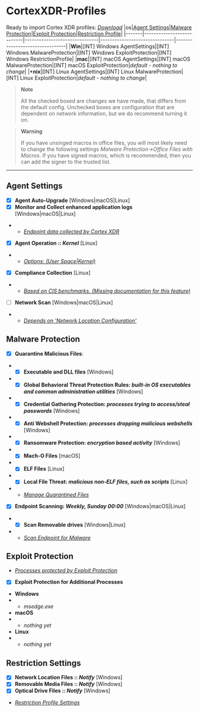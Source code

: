 # CortexXDR-Profiles
Ready to import Cortex XDR profiles: _[Download](https://github.com/Data-Equipment-AS/CortexXDR-Profiles/raw/main/profiles_20221103125122.export)_
|os|[Agent Settings](#agent-settings)|[Malware Protection](#malware-protection)|[Exploit Protection](#exploit-protection)|[Restriction Profile](#restriction-profile)|
|-------|---------------------------|-------------------------------|-------------------------------|--------------------------------|
|**Win**|[INT] Windows AgentSettings|[INT] Windows MalwareProtection|[INT] Windows ExploitProtection|[INT] Windows RestrictionProfile|
|**mac**|[INT] macOS AgentSettings|[INT] macOS MalwareProtection|[INT] macOS ExploitProtection|*default - nothing to change*|
|***nix**|[INT] Linux AgentSettings|[INT] Linux MalwareProtection|[INT] Linux ExploitProtection|*default - nothing to change*|

> **Note**
> 
> All the checked boxed are changes we have made, that differs from the default config. Unchecked boxes are configuration that are dependent on network information, but we do recommend turning it on.

> **Warning**
> 
> If you have unsinged macros in office files, you will most likely need to change the following settings *Malware Protection->Office Files with Macros*.
> If you have signed macros, which is recommended, then you can add the signer to the trusted list.
------

## Agent Settings
- [x] **Agent Auto-Upgrade** [Windows|macOS|Linux]
- [x] **Monitor and Collect enhanced application logs** [Windows|macOS|Linux]
- - *[Endpoint data collected by Cortex XDR](https://docs.paloaltonetworks.com/cortex/cortex-xdr/cortex-xdr-pro-admin/endpoint-security/customizable-agent-settings/endpoint-data-collected-by-cortex-xdr)*
- [x] **Agent Operation :: _Kernel_** [Linux] 
- - *[Options: (User Space|Kernel)](https://docs.paloaltonetworks.com/cortex/cortex-xdr/cortex-xdr-pro-admin/endpoint-security/customizable-agent-settings/add-agent-settings-profile#id17AHKE0N00P_id8dc924cc-2be3-4b26-895e-30e59bc443ce)*
- [x] **Compliance Collection** [Linux] 
- - *[Based on CIS benchmarks. (Missing documentation for this feature)](https://live.paloaltonetworks.com/t5/cortex-xdr-discussions/compliance-dashboard/td-p/517226)*
- [ ] **Network Scan** [Windows|macOS|Linux] 
- - *[Depends on 'Network Location Configuration'](https://docs.paloaltonetworks.com/cortex/cortex-xdr/cortex-xdr-pro-admin/endpoint-security/customizable-agent-settings/add-agent-settings-profile#id17AHKE0N00P_id8dc924cc-2be3-4b26-895e-30e59bc443ce)*

## Malware Protection
- [x] **Quarantine Malicious Files**:
- - [x] **Executable and DLL files** [Windows]
- - [x] **Global Behavioral Threat Protection Rules: _built-in OS executables and common administration utilities_** [Windows]
- - [x] **Credential Gathering Protection: _processes trying to access/steal passwords_** [Windows]
- - [x] **Anti Webshell Protection: _processes dropping malicious webshells_** [Windows]
- - [x] **Ransomware Protection: _encryption based activity_** [Windows]
- - [x] **Mach-O Files** [macOS]
- - [x] **ELF Files** [Linux]
- - [x] **Local File Threat: _malicious non-ELF files, such as scripts_** [Linux]
- - *[Manage Quarantined Files](https://docs.paloaltonetworks.com/cortex/cortex-xdr/cortex-xdr-pro-admin/investigation-and-response/investigate-files/manage-quarantined-files)*
- [x] **Endpoint Scanning: _Weekly, Sunday 00:00_** [Windows|macOS|Linux]
- - [x] **Scan Removable drives** [Windows|Linux]
- - *[Scan Endpoint for Malware](https://docs.paloaltonetworks.com/cortex/cortex-xdr/cortex-xdr-prevent-admin/investigation-and-response/investigate-endpoints/scan-endpoint-for-malware)*

## Exploit Protection
- _[Processes protected by Exploit Protection](https://docs.paloaltonetworks.com/cortex/cortex-xdr/cortex-xdr-prevent-admin/endpoint-security/endpoint-security-profiles/add-exploit-security-profile/processes-protected-by-exploit-security-policy)_
- [x] **Exploit Protection for Additional Processes**
- **Windows**
- - _msedge.exe_
- **macOS**
- - _nothing yet_
- **Linux**
- - _nothing yet_

## Restriction Settings
- [x] **Network Location Files :: _Notify_** [Windows]
- [x] **Removable Media Files :: _Notify_** [Windows]
- [x] **Optical Drive Files :: _Notify_** [Windows]
- *[Restriction Profile Settings](https://docs.paloaltonetworks.com/cortex/cortex-xdr/cortex-xdr-pro-admin/endpoint-security/endpoint-security-profiles/add-restrictions-profile#id17CUM0O0EJH_id2ccede29-5c5c-4429-85e4-aa40fbea5215)*
